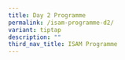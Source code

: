 ```yaml
---
title: Day 2 Programme
permalink: /isam-programme-d2/
variant: tiptap
description: ""
third_nav_title: ISAM Programme
---
```

